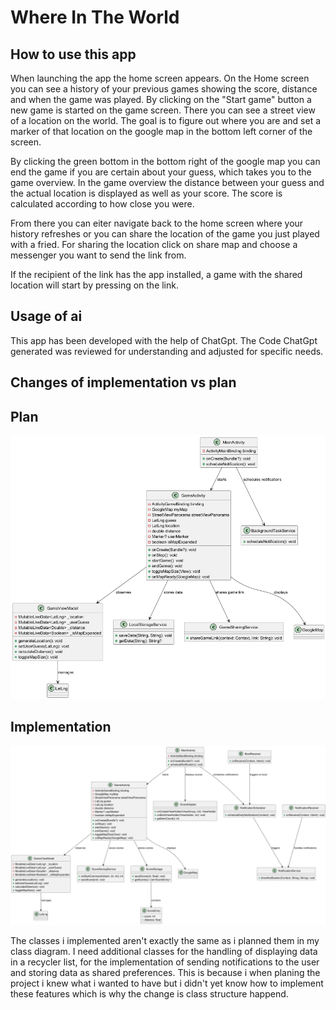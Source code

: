 # Where In The World

## How to use this app

When launching the app the home screen appears. 
On the Home screen you can see a history of your previous games showing the score, distance and when the game was played.
By clicking on the "Start game" button a new game is started on the game screen. 
There you can see a street view of a location on the world. 
The goal is to figure out where you are and set a marker of that location on the google map in the bottom left corner of the screen.

By clicking the green bottom in the bottom right of the google map you can end the game if you are certain about your guess, which takes you to the game overview.
In the game overview the distance between your guess and the actual location is displayed as well as your score. The score is calculated according to how close you were.

From there you can eiter navigate back to the home screen where your history refreshes or you can share the location of the game you just played with a fried.
For sharing the location click on share map and choose a messenger you want to send the link from.

If the recipient of the link has the app installed, a game with the shared location will start by pressing on the link.

## Usage of ai

This app has been developed with the help of ChatGpt. 
The Code ChatGpt generated was reviewed for understanding and adjusted for specific needs.

## Changes of implementation vs plan

## Plan

![Class Diagram](app/assets/ClassDiagramm.png)

## Implementation
![Implemented Class Diagram](app/assets/Screenshot%202025-02-28%20113344.png)

The classes i implemented aren't exactly the same as i planned them in my class diagram.
I need additional classes for the handling of displaying data in a recycler list, for the implementation of sending notifications to the user and storing data as shared preferences.
This is because i when planing the project i knew what i wanted to have but i didn't yet know how to implement these features which is why the change is class structure happend.